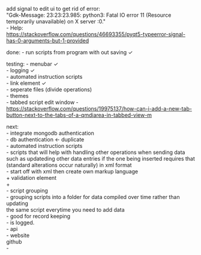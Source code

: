 
add signal to edit ui to get rid of error:  
    "Gdk-Message: 23:23:23.985: python3: Fatal IO error 11 (Resource temporarily unavailable) on X server :0."  
    - Help:  
        https://stackoverflow.com/questions/46693355/pyqt5-typeerror-signal-has-0-arguments-but-1-provided  

done:
    - run scripts from program with out saving ✓  

testing:
    - menubar ✓  
    - logging ✓  
    - automated instruction scripts  
        - link element ✓  
    - seperate files (divide operations)  
    - themes  
    - tabbed script edit window
        - https://stackoverflow.com/questions/19975137/how-can-i-add-a-new-tab-button-next-to-the-tabs-of-a-qmdiarea-in-tabbed-view-m

next:  
    - integrate mongodb authentication  
    - db authentication <- duplicate  
    - automated instruction scripts  
       - scripts that will help with handling other operations when sending data  
          such as updateding other data entries if the one being inserted requires that  
          (standard alterations occur naturally) in xml format  
        - start off with xml then create own markup language  
        + validation element  
        +    
    - script grouping  
        - grouping scripts into a folder for data compiled over time rather than updating  
          the same script everytime you need to add data  
        - good for record keeping  
        - is logged.  
    - api  
    - website  
        github  
    - 